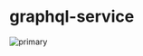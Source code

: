 # graphql-service 

![primary](https://github.com/open-brighton/graphql-service/actions/workflows/primary.yml/badge.svg)
